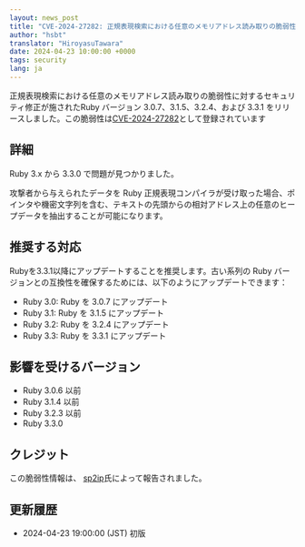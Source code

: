 ```yaml
---
layout: news_post
title: "CVE-2024-27282: 正規表現検索における任意のメモリアドレス読み取りの脆弱性"
author: "hsbt"
translator: "HiroyasuTawara"
date: 2024-04-23 10:00:00 +0000
tags: security
lang: ja
---
```


正規表現検索における任意のメモリアドレス読み取りの脆弱性に対するセキュリティ修正が施されたRuby バージョン 3.0.7、3.1.5、3.2.4、および 3.3.1 をリリースしました。この脆弱性は[CVE-2024-27282](https://www.cve.org/CVERecord?id=CVE-2024-27282)として登録されています

## 詳細

Ruby 3.x から 3.3.0 で問題が見つかりました。

攻撃者から与えられたデータを Ruby 正規表現コンパイラが受け取った場合、ポインタや機密文字列を含む、テキストの先頭からの相対アドレス上の任意のヒープデータを抽出することが可能になります。

## 推奨する対応

Rubyを3.3.1以降にアップデートすることを推奨します。古い系列の Ruby バージョンとの互換性を確保するためには、以下のようにアップデートできます：

* Ruby 3.0: Ruby を 3.0.7 にアップデート
* Ruby 3.1: Ruby を 3.1.5 にアップデート
* Ruby 3.2: Ruby を 3.2.4 にアップデート
* Ruby 3.3: Ruby を 3.3.1 にアップデート

## 影響を受けるバージョン

* Ruby 3.0.6 以前
* Ruby 3.1.4 以前
* Ruby 3.2.3 以前
* Ruby 3.3.0

## クレジット

この脆弱性情報は、 [sp2ip](https://hackerone.com/sp2ip?type=user)氏によって報告されました。

## 更新履歴

* 2024-04-23 19:00:00 (JST) 初版
